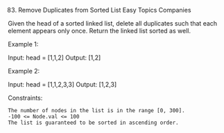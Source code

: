 83. Remove Duplicates from Sorted List
    Easy
    Topics
    Companies

Given the head of a sorted linked list, delete all duplicates such that each element appears only once. Return the linked list sorted as well.



Example 1:

Input: head = [1,1,2]
Output: [1,2]

Example 2:

Input: head = [1,1,2,3,3]
Output: [1,2,3]



Constraints:

    The number of nodes in the list is in the range [0, 300].
    -100 <= Node.val <= 100
    The list is guaranteed to be sorted in ascending order.

